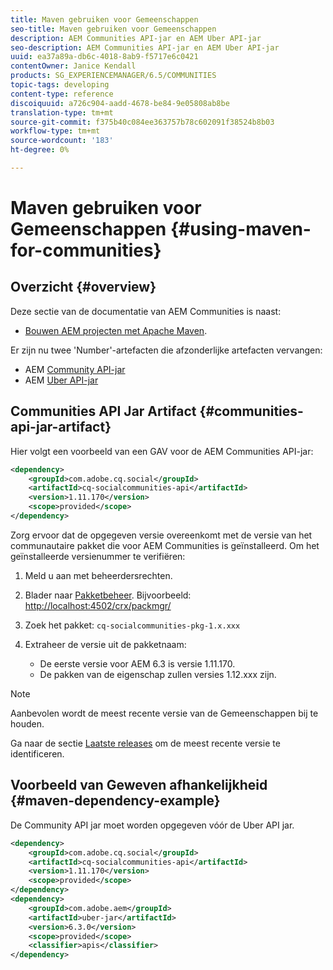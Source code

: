 ```yaml
---
title: Maven gebruiken voor Gemeenschappen
seo-title: Maven gebruiken voor Gemeenschappen
description: AEM Communities API-jar en AEM Uber API-jar
seo-description: AEM Communities API-jar en AEM Uber API-jar
uuid: ea37a89a-db6c-4018-8ab9-f5717e6c0421
contentOwner: Janice Kendall
products: SG_EXPERIENCEMANAGER/6.5/COMMUNITIES
topic-tags: developing
content-type: reference
discoiquuid: a726c904-aadd-4678-be84-9e05808ab8be
translation-type: tm+mt
source-git-commit: f375b40c084ee363757b78c602091f38524b8b03
workflow-type: tm+mt
source-wordcount: '183'
ht-degree: 0%

---
```



# Maven gebruiken voor Gemeenschappen {#using-maven-for-communities}

## Overzicht {#overview}

Deze sectie van de documentatie van AEM Communities is naast:

* [Bouwen AEM projecten met Apache Maven](../../help/sites-developing/ht-projects-maven.md).

Er zijn nu twee &#39;Number&#39;-artefacten die afzonderlijke artefacten vervangen:

* AEM [Community API-jar](#communities-api-jar-artifact)
* AEM [Uber API-jar](../../help/sites-developing/ht-projects-maven.md#what-is-the-uberjar)

## Communities API Jar Artifact {#communities-api-jar-artifact}

Hier volgt een voorbeeld van een GAV voor de AEM Communities API-jar:

```xml
<dependency>
    <groupId>com.adobe.cq.social</groupId>
    <artifactId>cq-socialcommunities-api</artifactId>
    <version>1.11.170</version>
    <scope>provided</scope>
</dependency>
```

Zorg ervoor dat de opgegeven versie overeenkomt met de versie van het communautaire pakket die voor AEM Communities is geïnstalleerd. Om het geïnstalleerde versienummer te verifiëren:

1. Meld u aan met beheerdersrechten.
1. Blader naar [Pakketbeheer](../../help/sites-administering/package-manager.md). Bijvoorbeeld: [http://localhost:4502/crx/packmgr/](http://localhost:4502/crx/packmgr/)

1. Zoek het pakket: `cq-socialcommunities-pkg-1.x.xxx`
1. Extraheer de versie uit de pakketnaam:
   * De eerste versie voor AEM 6.3 is versie 1.11.170.
   * De pakken van de eigenschap zullen versies 1.12.xxx zijn.

>[!NOTE]
>
>Aanbevolen wordt de meest recente versie van de Gemeenschappen bij te houden.
>
>Ga naar de sectie [Laatste releases](deploy-communities.md#latest-releases) om de meest recente versie te identificeren.

## Voorbeeld van Geweven afhankelijkheid {#maven-dependency-example}

De Community API jar moet worden opgegeven vóór de Uber API jar.

```xml
<dependency>
    <groupId>com.adobe.cq.social</groupId>
    <artifactId>cq-socialcommunities-api</artifactId>
    <version>1.11.170</version>
    <scope>provided</scope>
</dependency>
<dependency>
    <groupId>com.adobe.aem</groupId>
    <artifactId>uber-jar</artifactId>
    <version>6.3.0</version>
    <scope>provided</scope>
    <classifier>apis</classifier>
</dependency>
```
